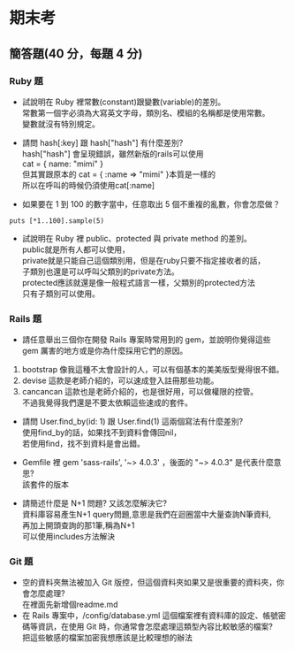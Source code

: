 # 期末考

## 簡答題(40 分，每題 4 分)

### Ruby 題

* 試說明在 Ruby 裡常數(constant)跟變數(variable)的差別。<br />
常數第一個字必須為大寫英文字母，類別名、模組的名稱都是使用常數。<br />
變數就沒有特別規定。<br />

* 請問 hash[:key] 跟 hash["hash"] 有什麼差別?<br />
hash["hash"] 會呈現錯誤，雖然新版的rails可以使用<br />
cat = { name: "mimi" }<br />
但其實跟原本的 cat = { :name => "mimi" }本質是一樣的<br />
所以在呼叫的時候仍須使用cat[:name]<br />

* 如果要在 1 到 100 的數字當中，任意取出 5 個不重複的亂數，你會怎麼做？<br />
 ```
 puts [*1..100].sample(5)
```
* 試說明在 Ruby 裡 public、protected 與 private method 的差別。<br />
public就是所有人都可以使用，<br />
private就是只能自己這個類別用，但是在ruby只要不指定接收者的話，<br />
子類別也還是可以呼叫父類別的private方法。<br />
protected應該就還是像一般程式語言一樣，父類別的protected方法<br />
只有子類別可以使用。<br />


### Rails 題

* 請任意舉出三個你在開發 Rails 專案時常用到的 gem，並說明你覺得這些 gem 厲害的地方或是你為什麼採用它們的原因。<br />
1. bootstrap 像我這種不太會設計的人，可以有個基本的美美版型覺得很不錯。 <br />
2. devise 這款是老師介紹的，可以速成登入註冊那些功能。<br />
3. cancancan 這款也是老師介紹的，也是很好用，可以做權限的控管。<br />
不過我覺得我們還是不要太依賴這些速成的套件。<br />

* 請問 User.find_by(id: 1) 跟 User.find(1) 這兩個寫法有什麼差別?<br />
使用find_by的話，如果找不到資料會傳回nil，<br />
若使用find，找不到資料是會出錯。<br />

* Gemfile 裡 gem 'sass-rails', '~> 4.0.3' ，後面的 "~> 4.0.3" 是代表什麼意思?<br />
該套件的版本<br />

* 請簡述什麼是 N+1 問題? 又該怎麼解決它?<br />
資料庫容易產生N+1 query問題,意思是我們在迴圈當中大量查詢N筆資料,<br />
再加上開頭查詢的那1筆,稱為N+1<br />
可以使用includes方法解決<br />

### Git 題

* 空的資料夾無法被加入 Git 版控，但這個資料夾如果又是很重要的資料夾，你會怎麼處理?<br />
在裡面先新增個readme.md<br />
* 在 Rails 專案中，/config/database.yml 這個檔案裡有資料庫的設定、帳號密碼等資訊，在使用 Git 時，你通常會怎麼處理這類型內容比較敏感的檔案?<br />
把這些敏感的檔案加密我想應該是比較理想的辦法<br />
